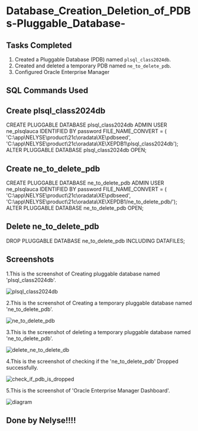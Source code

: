 # Database_Creation_Deletion_of_PDBs-Pluggable_Database-

## Tasks Completed
1. Created a Pluggable Database (PDB) named `plsql_class2024db`.
2. Created and deleted a temporary PDB named `ne_to_delete_pdb`.
3. Configured Oracle Enterprise Manager

## SQL Commands Used

 ## Create plsql_class2024db
 
 CREATE PLUGGABLE DATABASE plsql_class2024db 
ADMIN USER ne_plsqlauca IDENTIFIED BY password 
FILE_NAME_CONVERT = ( 'C:\app\NELYSE\product\21c\oradata\XE\pdbseed\',  'C:\app\NELYSE\product\21c\oradata\XE\XEPDB1\plsql_class2024db\');
ALTER PLUGGABLE DATABASE plsql_class2024db OPEN;

 ## Create ne_to_delete_pdb
 
 CREATE PLUGGABLE DATABASE ne_to_delete_pdb 
ADMIN USER ne_plsqlauca IDENTIFIED BY password 
FILE_NAME_CONVERT = ( 'C:\app\NELYSE\product\21c\oradata\XE\pdbseed\',  'C:\app\NELYSE\product\21c\oradata\XE\XEPDB1\/ne_to_delete_pdb/');
ALTER PLUGGABLE DATABASE ne_to_delete_pdb OPEN;

 ## Delete ne_to_delete_pdb

 DROP PLUGGABLE DATABASE ne_to_delete_pdb INCLUDING DATAFILES;

## Screenshots

1.This is the screenshot of Creating pluggable database named 'plsql_class2024db'.

![plsql_class2024db](https://github.com/user-attachments/assets/92509100-58bd-401a-a22c-47d2d7293ee4)

2.This is the screenshot of Creating a temporary pluggable database named 'ne_to_delete_pdb'.

![ne_to_delete_pdb](https://github.com/user-attachments/assets/8d739c6a-5b5c-4804-ae23-f716467b5a1c)

3.This is the screenshot of deleting a temporary  pluggable database named 'ne_to_delete_pdb'.

![delete_ne_to_delete_db](https://github.com/user-attachments/assets/888c590f-b6f4-4ce1-8f89-83dbb257d283)

4.This is the screenshot of checking if the 'ne_to_delete_pdb' Dropped successfully.

![check_if_pdb_is_dropped](https://github.com/user-attachments/assets/f43245cd-9ffa-4ff4-b2f2-d3fbce84fdf8)

5.This is the screenshot of 'Oracle Enterprise Manager Dashboard'.

![diagram](https://github.com/user-attachments/assets/74cae6ea-52c7-4b63-b05e-aca25081a67c)


## Done by Nelyse!!!!



